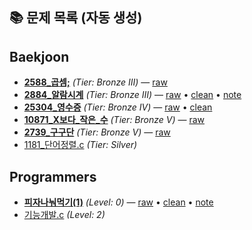 ## 📚 문제 목록 (자동 생성)

<!-- AUTO-INDEX:START -->
## Baekjoon
- **[2588_곱셈;](baekjoon/Bronze_III/2588_곱셈;)** _(Tier: Bronze III)_ — [raw](baekjoon/Bronze_III/2588_곱셈;/raw.c)
- **[2884_알람시계](baekjoon/Bronze_III/2884_알람시계)** _(Tier: Bronze III)_ — [raw](baekjoon/Bronze_III/2884_알람시계/raw.c) • [clean](baekjoon/Bronze_III/2884_알람시계/clean.c) • [note](baekjoon/Bronze_III/2884_알람시계/note.md)
- **[25304_영수증](baekjoon/Bronze_IV/25304_영수증)** _(Tier: Bronze IV)_ — [raw](baekjoon/Bronze_IV/25304_영수증/raw.c) • [clean](baekjoon/Bronze_IV/25304_영수증/clean.c)
- **[10871_X보다_작은_수](baekjoon/Bronze_V/10871_X보다_작은_수)** _(Tier: Bronze V)_ — [raw](baekjoon/Bronze_V/10871_X보다_작은_수/raw.c)
- **[2739_구구단](baekjoon/Bronze_V/2739_구구단)** _(Tier: Bronze V)_ — [raw](baekjoon/Bronze_V/2739_구구단/raw.c)
- [1181_단어정렬.c](baekjoon/Silver/1181_단어정렬.c) _(Tier: Silver)_

## Programmers
- **[피자나눠먹기(1)](programmers/Level0/피자나눠먹기(1))** _(Level: 0)_ — [raw](programmers/Level0/피자나눠먹기(1)/raw.c) • [clean](programmers/Level0/피자나눠먹기(1)/clean.c) • [note](programmers/Level0/피자나눠먹기(1)/note.md)
- [기능개발.c](programmers/Level2/기능개발.c) _(Level: 2)_

<!-- AUTO-INDEX:END -->
